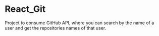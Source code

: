 # React_Git
Project to consume GitHub API, where you can search by the name of a user and get the repositories names of that user. 
